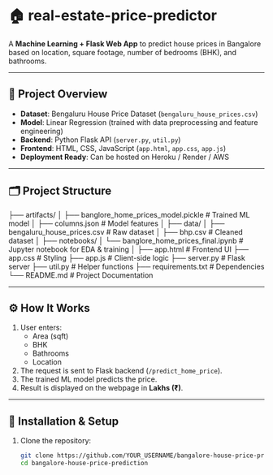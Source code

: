 # 🏠 real-estate-price-predictor

A **Machine Learning + Flask Web App** to predict house prices in Bangalore based on location, square footage, number of bedrooms (BHK), and bathrooms.

---

## 📌 Project Overview
- **Dataset**: Bengaluru House Price Dataset (`bengaluru_house_prices.csv`)
- **Model**: Linear Regression (trained with data preprocessing and feature engineering)
- **Backend**: Python Flask API (`server.py`, `util.py`)
- **Frontend**: HTML, CSS, JavaScript (`app.html`, `app.css`, `app.js`)
- **Deployment Ready**: Can be hosted on Heroku / Render / AWS

---

## 🗂 Project Structure
├── artifacts/
│   ├── banglore_home_prices_model.pickle   # Trained ML model
│   ├── columns.json                        # Model features
│
├── data/
│   ├── bengaluru_house_prices.csv          # Raw dataset
│   ├── bhp.csv                             # Cleaned dataset
│
├── notebooks/
│   └── banglore_home_prices_final.ipynb    # Jupyter notebook for EDA & training
│
├── app.html                                # Frontend UI
├── app.css                                 # Styling
├── app.js                                  # Client-side logic
├── server.py                               # Flask server
├── util.py                                 # Helper functions
├── requirements.txt                        # Dependencies
└── README.md                               # Project Documentation



---

## ⚙️ How It Works
1. User enters:
   - Area (sqft)
   - BHK
   - Bathrooms
   - Location
2. The request is sent to Flask backend (`/predict_home_price`).
3. The trained ML model predicts the price.
4. Result is displayed on the webpage in **Lakhs (₹)**.

---

## 🚀 Installation & Setup

1. Clone the repository:
   ```bash
   git clone https://github.com/YOUR_USERNAME/bangalore-house-price-prediction.git
   cd bangalore-house-price-prediction
